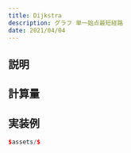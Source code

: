 ```yaml
---
title: Dijkstra
description: グラフ 単一始点最短経路
date: 2021/04/04
---
```


## 説明

## 計算量

## 実装例

```cpp
$assets/$
```
